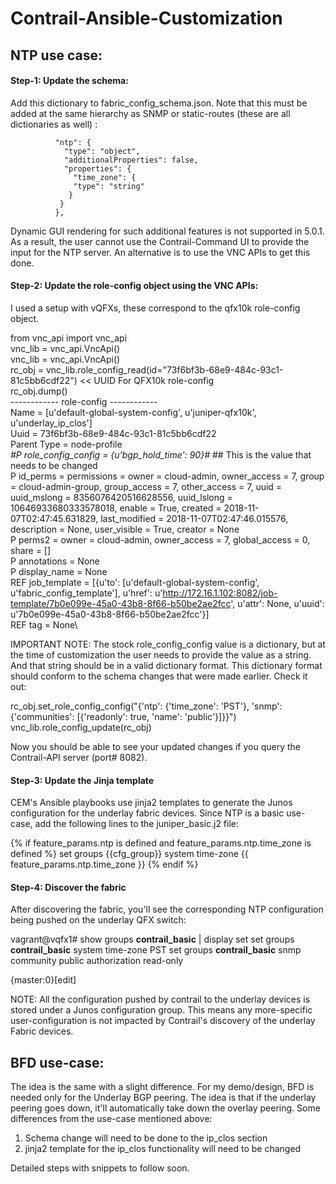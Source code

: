 # Contrail-Ansible-Customization

## NTP use case:

#### Step-1: Update the schema:

Add this dictionary to fabric_config_schema.json. Note that this must be added at the same hierarchy as SNMP or static-routes (these are all dictionaries as well) :

              "ntp": {
                "type": "object",
                "additionalProperties": false,
                "properties": {
                  "time_zone": {
                  "type": "string"
                 }
               }
              },

Dynamic GUI rendering for such additional features is not supported in 5.0.1. As a result, the user cannot use the Contrail-Command UI to provide the input for the NTP server. An alternative is to use the VNC APIs to get this done.

#### Step-2: Update the role-config object using the VNC APIs:

I used a setup with vQFXs, these correspond to the qfx10k role-config object.

from vnc_api import vnc_api\
vnc_lib = vnc_api.VncApi()\
vnc_lib = vnc_api.VncApi()\
rc_obj = vnc_lib.role_config_read(id="73f6bf3b-68e9-484c-93c1-81c5bb6cdf22") << UUID For QFX10k role-config\
rc_obj.dump()\
------------ role-config ------------\
Name =  [u'default-global-system-config', u'juniper-qfx10k', u'underlay_ip_clos']\
Uuid =  73f6bf3b-68e9-484c-93c1-81c5bb6cdf22\
Parent Type =  node-profile\
*#P role_config_config =  {u'bgp_hold_time': 90}#* ## This is the value that needs to be changed\
P id_perms =  permissions = owner = cloud-admin, owner_access = 7, group = cloud-admin-group, group_access = 7, other_access = 7, uuid = uuid_mslong = 8356076420516628556, uuid_lslong = 10646933680333578018, enable = True, created = 2018-11-07T02:47:45.631829, last_modified = 2018-11-07T02:47:46.015576, description = None, user_visible = True, creator = None\
P perms2 =  owner = cloud-admin, owner_access = 7, global_access = 0, share = []\
P annotations =  None\
P display_name =  None\
REF job_template =  [{u'to': [u'default-global-system-config', u'fabric_config_template'], u'href': u'http://172.16.1.102:8082/job-template/7b0e099e-45a0-43b8-8f66-b50be2ae2fcc', u'attr': None, u'uuid': u'7b0e099e-45a0-43b8-8f66-b50be2ae2fcc'}]\
REF tag =  None\


IMPORTANT NOTE: The stock role_config_config value is a dictionary, but at the time of customization the user needs to provide the value as a string. And that string should be in a valid dictionary format. This dictionary format should conform to the schema changes that were made earlier. Check it out:

rc_obj.set_role_config_config("{'ntp': {'time_zone': 'PST'}, 'snmp': {'communities': [{'readonly': true, 'name': 'public'}]}}")
vnc_lib.role_config_update(rc_obj)

Now you should be able to see your updated changes if you query the Contrail-API server (port# 8082).

#### Step-3: Update the Jinja template

CEM's Ansible playbooks use jinja2 templates to generate the Junos configuration for the underlay fabric devices. Since NTP is a basic use-case, add the following lines to the juniper_basic.j2 file:

{%         if feature_params.ntp is defined and feature_params.ntp.time_zone is defined %}
set groups {{cfg_group}} system time-zone {{ feature_params.ntp.time_zone }}
{%         endif %}

#### Step-4: Discover the fabric

After discovering the fabric, you'll see the corresponding NTP configuration being pushed on the underlay QFX switch:

vagrant@vqfx1# show groups __contrail_basic__ | display set
set groups __contrail_basic__ system time-zone PST
set groups __contrail_basic__ snmp community public authorization read-only

{master:0}[edit]

NOTE: All the configuration pushed by contrail to the underlay devices is stored under a Junos configuration group. This means any more-specific user-configuration is not impacted by Contrail's discovery of the underlay Fabric devices.

## BFD use-case:
The idea is the same with a slight difference. For my demo/design, BFD is needed only for the Underlay BGP peering. The idea is that if the underlay peering goes down, it'll automatically take down the overlay peering.
Some differences from the use-case mentioned above:
1. Schema change will need to be done to the ip_clos section
2. jinja2 template for the ip_clos functionality will need to be changed

Detailed steps with snippets to follow soon.
